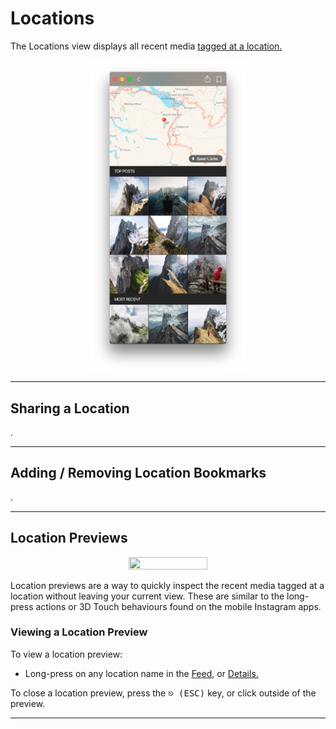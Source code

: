 # Locations

The Locations view displays all recent media [tagged at a location.](//views/upload.md#locations)

<p style="text-align: center; margin-top: 1em;"><img src="/views/assets/location.png" width="50%" height="50%" /></p>

------

## Sharing a Location

.

------

## Adding / Removing Location Bookmarks

.

------

## Location Previews

<p style="text-align: center; margin-top: 1em;"><img src="/views/assets/location-previews.png" width="50%" height="50%" /></p>

Location previews are a way to quickly inspect the recent media tagged at a location without leaving your current view. These are similar to the long-press actions or 3D Touch behaviours found on the mobile Instagram apps.

### Viewing a Location Preview

To view a location preview:

- Long-press on any location name in the [Feed](//views/feed.md), or [Details.](//views/detailview.md)

To close a location preview, press the <kbd>⎋ (ESC)</kbd> key, or click outside of the preview.

------